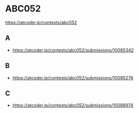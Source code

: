 # ABC052

https://atcoder.jp/contests/abc052

## A

- https://atcoder.jp/contests/abc052/submissions/10085342

## B

- https://atcoder.jp/contests/abc052/submissions/10085276

## C

- https://atcoder.jp/contests/abc052/submissions/10088974
